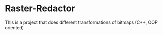 # Raster-Redactor
Тhis is a project that does different transformations of bitmaps (C++, OOP oriented)
